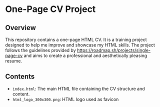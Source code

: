 # One-Page CV Project

## Overview
This repository contains a one-page HTML CV. It is a training project designed to help me improve and showcase my HTML skills. The project follows the guidelines provided by https://roadmap.sh/projects/single-page-cv and aims to create a professional and aesthetically pleasing resume.

## Contents
- `index.html`: The main HTML file containing the CV structure and content.
- `html_logo_300x300.png`: HTML logo used as favicon
